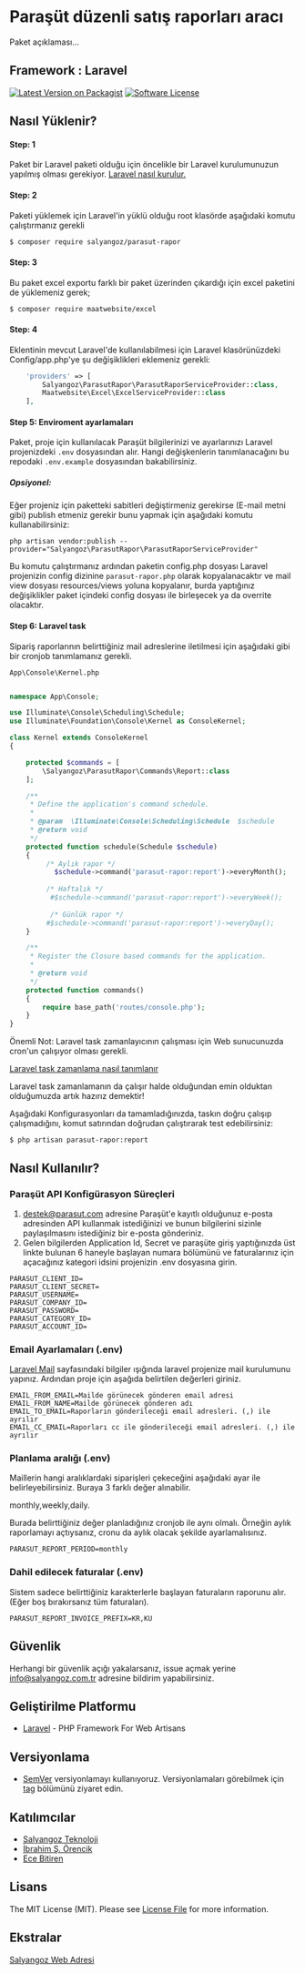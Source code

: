 # Paraşüt düzenli satış raporları aracı
Paket açıklaması... 
## Framework : Laravel

[![Latest Version on Packagist](https://img.shields.io/packagist/v/salyangoz/parasut-rapor.svg?style=flat-square)](https://packagist.org/packages/salyangoz/parasut-rapor)
[![Software License](https://img.shields.io/badge/license-MIT-brightgreen.svg?style=flat-square)](LICENSE.md)

## Nasıl Yüklenir?

#### Step: 1

Paket bir Laravel paketi olduğu için öncelikle bir Laravel kurulumunuzun yapılmış olması gerekiyor. [Laravel nasıl kurulur.]( https://laravel.com/docs/5.3/installation)

#### Step: 2 

Paketi yüklemek için Laravel'in yüklü olduğu root klasörde aşağıdaki komutu çalıştırmanız gerekli

``` bash
$ composer require salyangoz/parasut-rapor
```

#### Step: 3
Bu paket excel exportu farklı bir paket üzerinden çıkardığı için excel paketini de yüklemeniz gerek;

``` bash
$ composer require maatwebsite/excel
```

#### Step: 4

Eklentinin mevcut Laravel'de kullanılabilmesi için Laravel klasörünüzdeki Config/app.php'ye şu değişiklikleri eklemeniz gerekli:

```php
    'providers' => [
        Salyangoz\ParasutRapor\ParasutRaporServiceProvider::class,
        Maatwebsite\Excel\ExcelServiceProvider::class
    ],
```

#### Step 5: Enviroment ayarlamaları

Paket, proje için kullanılacak Paraşüt bilgilerinizi ve ayarlarınızı Laravel projenizdeki `.env` dosyasından alır. Hangi değişkenlerin tanımlanacağını bu repodaki `.env.example` dosyasından bakabilirsiniz.

##### Opsiyonel:

Eğer projeniz için paketteki sabitleri değiştirmeniz gerekirse (E-mail metni gibi) publish etmeniz gerekir bunu yapmak için aşağıdaki komutu kullanabilirsiniz:

``
php artisan vendor:publish --provider="Salyangoz\ParasutRapor\ParasutRaporServiceProvider"
``

Bu komutu çalıştırmanız ardından paketin config.php dosyası Laravel projenizin config dizinine `parasut-rapor.php` olarak kopyalanacaktır ve mail view dosyası resources/views yoluna kopyalanır, burda yaptığınız değişiklikler paket içindeki config dosyası ile birleşecek ya da overrite olacaktır.

#### Step 6: Laravel task

Sipariş raporlarının belirttiğiniz mail adreslerine iletilmesi için aşağıdaki gibi bir cronjob tanımlamanız gerekli. 

`App\Console\Kernel.php`

```php

namespace App\Console;

use Illuminate\Console\Scheduling\Schedule;
use Illuminate\Foundation\Console\Kernel as ConsoleKernel;

class Kernel extends ConsoleKernel
{

    protected $commands = [
        \Salyangoz\ParasutRapor\Commands\Report::class
    ];

    /**
     * Define the application's command schedule.
     *
     * @param  \Illuminate\Console\Scheduling\Schedule  $schedule
     * @return void
     */
    protected function schedule(Schedule $schedule)
    {
         /* Aylık rapor */
           $schedule->command('parasut-rapor:report')->everyMonth();
           
         /* Haftalık */
          #$schedule->command('parasut-rapor:report')->everyWeek();
          
          /* Günlük rapor */
         #$schedule->command('parasut-rapor:report')->everyDay();
    }

    /**
     * Register the Closure based commands for the application.
     *
     * @return void
     */
    protected function commands()
    {
        require base_path('routes/console.php');
    }
}
```

Önemli Not: Laravel task zamanlayıcının çalışması için Web sunucunuzda cron'un çalışıyor olması gerekli.

[Laravel task zamanlama nasıl tanımlanır](https://laravel.com/docs/5.3/scheduling)

Laravel task zamanlamanın da çalışır halde olduğundan emin olduktan olduğumuzda artık hazırız demektir!

Aşağıdaki Konfigurasyonları da tamamladığınızda, taskın doğru çalışıp çalışmadığını, komut satırından doğrudan çalıştırarak test edebilirsiniz:

``
$ php artisan parasut-rapor:report
``

## Nasıl Kullanılır?

### Paraşüt API Konfigürasyon Süreçleri
1. destek@parasut.com adresine Paraşüt'e kayıtlı olduğunuz e-posta adresinden API kullanmak istediğinizi ve bunun bilgilerini sizinle paylaşılmasını istediğiniz bir e-posta gönderiniz.
2. Gelen bilgilerden Application Id, Secret ve paraşüte giriş yaptığınızda üst linkte bulunan 6 haneyle başlayan numara bölümünü ve faturalarınız için açacağınız kategori idsini projenizin .env dosyasına girin.

```
PARASUT_CLIENT_ID=
PARASUT_CLIENT_SECRET=
PARASUT_USERNAME=
PARASUT_COMPANY_ID=
PARASUT_PASSWORD=
PARASUT_CATEGORY_ID=
PARASUT_ACCOUNT_ID=
```

### Email Ayarlamaları (.env)

[Laravel Mail](https://laravel.com/docs/5.3/mail) sayfasındaki bilgiler ışığında laravel projenize mail kurulumunu yapınız. Ardından proje için aşağıda belirtilen değerleri giriniz.

````
EMAIL_FROM_EMAIL=Mailde görünecek gönderen email adresi
EMAIL_FROM_NAME=Mailde görünecek gönderen adı
EMAIL_TO_EMAIL=Raporların gönderileceği email adresleri. (,) ile ayrılır
EMAIL_CC_EMAIL=Raporları cc ile gönderileceği email adresleri. (,) ile ayrılır

````
### Planlama aralığı (.env)

Maillerin hangi aralıklardaki siparişleri çekeceğini aşağıdaki ayar ile belirleyebilirsiniz. Buraya 3 farklı değer alınabilir.

monthly,weekly,daily.

Burada belirttiğiniz değer planladığınız cronjob ile aynı olmalı. Örneğin aylık raporlamayı açtıysanız, cronu da aylık olacak şekilde ayarlamalısınız.

````
PARASUT_REPORT_PERIOD=monthly

````

### Dahil edilecek faturalar (.env)

Sistem sadece belirttiğiniz karakterlerle başlayan faturaların raporunu alır. (Eğer boş bırakırsanız tüm faturaları).
````
PARASUT_REPORT_INVOICE_PREFIX=KR,KU
````

## Güvenlik

Herhangi bir güvenlik açığı yakalarsanız, issue açmak yerine info@salyangoz.com.tr adresine bildirim yapabilirsiniz.

## Geliştirilme Platformu

* [Laravel](www.laravel.com) - PHP Framework For Web Artisans

## Versiyonlama

* [SemVer](http://semver.org/) versiyonlamayı kullanıyoruz. Versiyonlamaları görebilmek için [tag](https://github.com/salyangoz/parasut-rapor/tags) bölümünü ziyaret edin.

## Katılımcılar

- [Salyangoz Teknoloji](https://github.com/salyangoz)
- [İbrahim Ş. Örencik](https://github.com/yedincisenol)
- [Ece Bitiren](https://github.com/ecuci)

## Lisans

The MIT License (MIT). Please see [License File](LICENSE.md) for more information.

## Ekstralar

[Salyangoz Web Adresi](https://www.salyangoz.com.tr)
